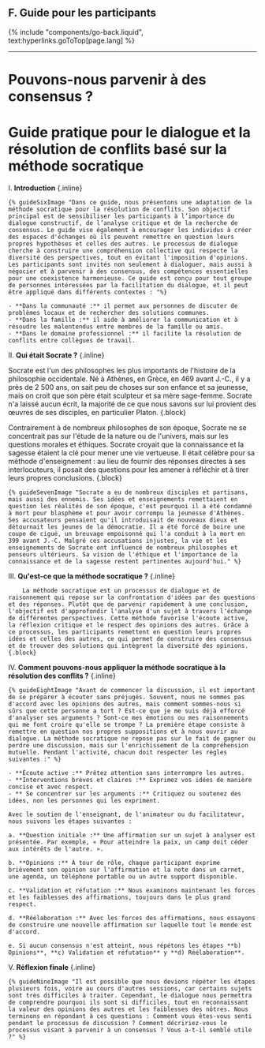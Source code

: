 ## F. Guide pour les participants
{% include "components/go-back.liquid", text:hyperlinks.goToTop[page.lang] %}

<hr class="solid">

# Pouvons-nous parvenir à des consensus ?
# Guide pratique pour le dialogue et la résolution de conflits basé sur la méthode socratique

I.  **Introduction** {.inline}

    {% guideSixImage "Dans ce guide, nous présentons une adaptation de la méthode socratique pour la résolution de conflits. Son objectif principal est de sensibiliser les participants à l’importance du dialogue constructif, de l’analyse critique et de la recherche de consensus. Le guide vise également à encourager les individus à créer des espaces d'échanges où ils peuvent remettre en question leurs propres hypothèses et celles des autres. Le processus de dialogue cherche à construire une compréhension collective qui respecte la diversité des perspectives, tout en évitant l'imposition d'opinions. Les participants sont invités non seulement à dialoguer, mais aussi à négocier et à parvenir à des consensus, des compétences essentielles pour une coexistence harmonieuse. Ce guide est conçu pour tout groupe de personnes intéressées par la facilitation du dialogue, et il peut être appliqué dans différents contextes : "%}
    
    - **Dans la communauté :** il permet aux personnes de discuter de problèmes locaux et de rechercher des solutions communes.
    - **Dans la famille :** il aide à améliorer la communication et à résoudre les malentendus entre membres de la famille ou amis.
    - **Dans le domaine professionnel :** il facilite la résolution de conflits entre collègues de travail.

II. **Qui était Socrate ?** {.inline}

   Socrate est l'un des philosophes les plus importants de l'histoire de la philosophie occidentale. Né à Athènes, en Grèce, en 469 avant J.-C., il y a près de 2 500 ans, on sait peu de choses sur son enfance et sa jeunesse, mais on croit que son père était sculpteur et sa mère sage-femme. Socrate n'a laissé aucun écrit, la majorité de ce que nous savons sur lui provient des œuvres de ses disciples, en particulier Platon. {.block} 

   Contrairement à de nombreux philosophes de son époque, Socrate ne se concentrait pas sur l'étude de la nature ou de l'univers, mais sur les questions morales et éthiques. Socrate croyait que la connaissance et la sagesse étaient la clé pour mener une vie vertueuse. Il était célèbre pour sa méthode d'enseignement : au lieu de fournir des réponses directes à ses interlocuteurs, il posait des questions pour les amener à réfléchir et à tirer leurs propres conclusions. {.block}

    {% guideSevenImage "Socrate a eu de nombreux disciples et partisans, mais aussi des ennemis. Ses idées et enseignements remettaient en question les réalités de son époque, c'est pourquoi il a été condamné à mort pour blasphème et pour avoir corrompu la jeunesse d'Athènes. Ses accusateurs pensaient qu'il introduisait de nouveaux dieux et détournait les jeunes de la démocratie. Il a été forcé de boire une coupe de ciguë, un breuvage empoisonné qui l'a conduit à la mort en 399 avant J.-C. Malgré ces accusations injustes, la vie et les enseignements de Socrate ont influencé de nombreux philosophes et penseurs ultérieurs. Sa vision de l'éthique et l'importance de la connaissance et de la sagesse restent pertinentes aujourd'hui." %}

III.    **Qu'est-ce que la méthode socratique ?** {.inline}

        La méthode socratique est un processus de dialogue et de raisonnement qui repose sur la confrontation d'idées par des questions et des réponses. Plutôt que de parvenir rapidement à une conclusion, l'objectif est d'approfondir l'analyse d'un sujet à travers l'échange de différentes perspectives. Cette méthode favorise l'écoute active, la réflexion critique et le respect des opinions des autres. Grâce à ce processus, les participants remettent en question leurs propres idées et celles des autres, ce qui permet de construire des consensus et de trouver des solutions qui intègrent la diversité des opinions. {.block}

IV. **Comment pouvons-nous appliquer la méthode socratique à la résolution des conflits ?** {.inline}
    
    {% guideEightImage "Avant de commencer la discussion, il est important de se préparer à écouter sans préjugés. Souvent, nous ne sommes pas d'accord avec les opinions des autres, mais comment sommes-nous si sûrs que cette personne a tort ? Est-ce que je me suis déjà efforcé d'analyser ses arguments ? Sont-ce mes émotions ou mes raisonnements qui me font croire qu'elle se trompe ? La première étape consiste à remettre en question nos propres suppositions et à nous ouvrir au dialogue. La méthode socratique ne repose pas sur le fait de gagner ou perdre une discussion, mais sur l'enrichissement de la compréhension mutuelle. Pendant l'activité, chacun doit respecter les règles suivantes :" %}

    - **Écoute active :** Prêtez attention sans interrompre les autres.
    - **Interventions brèves et claires :** Exprimez vos idées de manière concise et avec respect.
    - ** Se concentrer sur les arguments :** Critiquez ou soutenez des idées, non les personnes qui les expriment.

    Avec le soutien de l'enseignant, de l'animateur ou du facilitateur, nous suivons les étapes suivantes :

    a. **Question initiale :** Une affirmation sur un sujet à analyser est présentée. Par exemple, « Pour atteindre la paix, un camp doit céder aux intérêts de l'autre. ».

    b. **Opinions :** À tour de rôle, chaque participant exprime brièvement son opinion sur l'affirmation et la note dans un carnet, une agenda, un téléphone portable ou un autre support disponible.

    c. **Validation et réfutation :** Nous examinons maintenant les forces et les faiblesses des affirmations, toujours dans le plus grand respect.

    d. **Réélaboration :** Avec les forces des affirmations, nous essayons de construire une nouvelle affirmation sur laquelle tout le monde est d'accord.

    e. Si aucun consensus n'est atteint, nous répétons les étapes **b) Opinions**, **c) Validation et réfutation** y **d) Réélaboration**.


V.  **Réflexion finale** {.inline}

    {% guideNineImage "Il est possible que nous devions répéter les étapes plusieurs fois, voire au cours d'autres sessions, car certains sujets sont très difficiles à traiter. Cependant, le dialogue nous permettra de comprendre pourquoi ils sont si difficiles, tout en reconnaissant la valeur des opinions des autres et les faiblesses des nôtres. Nous terminons en répondant à ces questions : Comment vous êtes-vous senti pendant le processus de discussion ? Comment décririez-vous le processus visant à parvenir à un consensus ? Vous a-t-il semblé utile ?" %}
    
